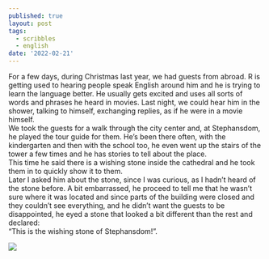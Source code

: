 ```yaml
---
published: true
layout: post
tags:
  - scribbles
  - english
date: '2022-02-21'
---
```

For a few days, during Christmas last year, we had guests from abroad. R is getting used to hearing people speak English around him and he is trying to learn the language better. He usually gets excited and uses all sorts of words and phrases he heard in movies. Last night, we could hear him in the shower, talking to himself, exchanging replies, as if he were in a movie himself.  
We took the guests for a walk through the city center and, at Stephansdom, he played the tour guide for them. He’s been there often, with the kindergarten and then with the school too, he even went up the stairs of the tower a few times and he has stories to tell about the place.  
This time he said there is a wishing stone inside the cathedral and he took them in to quickly show it to them.  
Later I asked him about the stone, since I was curious, as I hadn’t heard of the stone before. A bit embarrassed, he proceed to tell me that he wasn’t sure where it was located and since parts of the building were closed and they couldn’t see everything, and he didn’t want the guests to be disappointed, he eyed a stone that looked a bit different than the rest and declared:  
“This is the wishing stone of Stephansdom!”. 

![](https://github.com/fugabi/blog/raw/55e79e3a47e028baabb101548644e814309c1075/_posts/20220212_165421.jpg)
